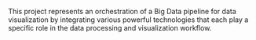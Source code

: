 This project represents an orchestration of a Big Data pipeline for data visualization by integrating various powerful technologies that each play a specific role in the data processing and visualization workflow. 
